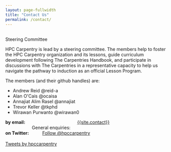 ```yaml
---
layout: page-fullwidth
title: "Contact Us"
permalink: /contact/
---
```

<br>
<head>
Steering Committee
</head>
<p>
HPC Carpentry is lead by a steering committee. The members help to foster the HPC Carpentry organization and its lessons, guide curriculum development following The Carpentries Handbook, and participate in discussions with The Carpentries in a representative capacity to help us navigate the pathway to induction as an official Lesson Program.
</p>
<p>
The members (and their github handles) are:
</p>
<ul>
<li>Andrew Reid @reid-a</li> 
<li>Alan O'Cais @ocaisa</li> 
<li>Annajiat Alim Rasel @annajiat</li> 
<li>Trevor Keller @tkphd</li> 
<li>Wirawan Purwanto @wirawan0</li>
</ul>
<div class="row">
<div class="medium-4 columns">
<strong>by email:</strong>
<br>General enquiries: <br>
<a href="mailto:{{site.contact}}">{{site.contact}}</a><br>
</div> 
<div class="medium-4 columns">
<strong>on Twitter:</strong>
<br><br>
<a href="https://twitter.com/hpccarpentry?ref_src=twsrc%5Etfw" class="twitter-follow-button" data-show-count="false">
      Follow @hpccarpentry
</a>
<script async src="https://platform.twitter.com/widgets.js" charset="utf-8"></script>
</div>
<div class="medium-4 columns">
<a class="twitter-timeline" href="https://twitter.com/hpccarpentry?ref_src=twsrc%5Etfw">Tweets by hpccarpentry</a> <script async src="https://platform.twitter.com/widgets.js" charset="utf-8"></script>
</div>
</div>
